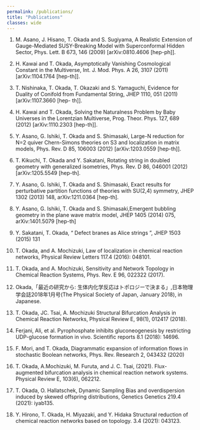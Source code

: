 ```yaml
---
permalink: /publications/
title: "Publications"
classes: wide
---
```


1. M. Asano, J. Hisano, T. Okada and S. Sugiyama, A Realistic Extension of Gauge-Mediated SUSY-Breaking Model with Superconformal Hidden Sector, Phys. Lett. B 673, 146 (2009) [arXiv:0810.4606 [hep-ph]].

1. H. Kawai and T. Okada, Asymptotically Vanishing Cosmological Constant in the Multiverse, Int. J. Mod. Phys. A 26, 3107 (2011) [arXiv:1104.1764 [hep-th]].

1. T. Nishinaka, T. Okada, T. Okazaki and S. Yamaguchi, Evidence for Duality of Conifold from Fundamental String, JHEP 1110, 051 (2011) [arXiv:1107.3660 [hep- th]].

1.  H. Kawai and T. Okada, Solving the Naturalness Problem by Baby Universes in the Lorentzian Multiverse,  Prog. Theor. Phys. 127, 689 (2012) [arXiv:1110.2303 [hep-th]].

1. Y. Asano, G. Ishiki, T. Okada and S. Shimasaki, Large-N reduction for N=2 quiver Chern-Simons theories on S3 and localization in matrix models, Phys. Rev. D 85, 106003 (2012) [arXiv:1203.0559 [hep-th]].

1. T. Kikuchi, T. Okada and Y. Sakatani, Rotating string in doubled geometry with generalized isometries, Phys. Rev. D 86, 046001 (2012) [arXiv:1205.5549 [hep-th].


1. Y. Asano, G. Ishiki, T. Okada and S. Shimasaki, Exact results for perturbative partition functions of theories with SU(2,4) symmetry,  JHEP 1302 (2013) 148, arXiv:1211.0364 [hep-th].

1. Y. Asano, G. Ishiki, T. Okada and S. Shimasaki,Emergent bubbling geometry in the plane wave matrix model, JHEP 1405 (2014) 075, arXiv:1401.5079 [hep-th]

1. Y. Sakatani, T. Okada, “ Defect branes as Alice strings ”, JHEP 1503 (2015) 131


1. T. Okada,  and A. Mochizuki, Law of localization in chemical reaction networks, Physical Review Letters 117.4 (2016): 048101.

1. T. Okada, and A. Mochizuki, Sensitivity and Network Topology in Chemical Reaction Systems, Phys. Rev. E 96, 022322 (2017).


1.  Okada,「最近の研究から: 生体内化学反応はトポロジーで決まる」,日本物理学会誌2018年1月号(The Physical Society of Japan, January 2018), in Japanese.

1. T. Okada, JC. Tsai, A. Mochizuki  Structural Bifurcation Analysis in Chemical Reaction Networks, Physical Review E, 98(1), 012417 (2018).

1. Ferjani, Ali, et al. Pyrophosphate inhibits gluconeogenesis by restricting UDP-glucose formation in vivo. Scientific reports 8.1 (2018): 14696.

1. F. Mori, and T. Okada, Diagrammatic expansion of information flows in stochastic Boolean networks, Phys. Rev. Research 2, 043432 (2020)

1. T. Okada, A.Mochizuki, M. Furuta, and J. C. Tsai, (2021). Flux-augmented bifurcation analysis in chemical reaction network systems. Physical Review E, 103(6), 062212.


1. T. Okada, O. Hallatschek, Dynamic Sampling Bias and overdispersion induced by skewed offspring distributions, Genetics Genetics 219.4 (2021): iyab135.


1. Y. Hirono, T. Okada, H. Miyazaki, and Y. Hidaka  Structural reduction of chemical reaction networks based on topology. 3.4 (2021): 043123.


<!--1. T. Okada, ``Ligand-concentration sensitivity of a multi-state receptor, arXiv:1706.08346. -->


